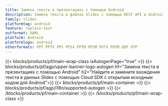 ```yaml
---
title: Замена текста в презентациях c помощью Android
description: Замена текста в файлах Slides с помощью REST API и Android SDK с открытым исходным кодом
family: slides
platformtag: android
feature: replace-text
outformat: XAML
platform: Android
platformlogo: android
otherformats: PPT PPTX PPS PPSX PPTM PPSM POTX POTM ODP OTP
---
```


{{< blocks/products/pf/main-wrap-class isAutogenPage="true" >}}
{{< blocks/products/pf/agp/upper-banner-logo-autogen h1="Замена текста в презентациях с помощью Android" h2="Найдите и замените вхождения текста в данных Slides с помощью Cloud SDK с открытым исходным кодом для Android">}}
{{< blocks/products/pf/main-container >}}
{{< blocks/products/pf/agp/i18n/supported-autogen >}}
{{< /blocks/products/pf/main-container >}}
{{< /blocks/products/pf/main-wrap-class >}}